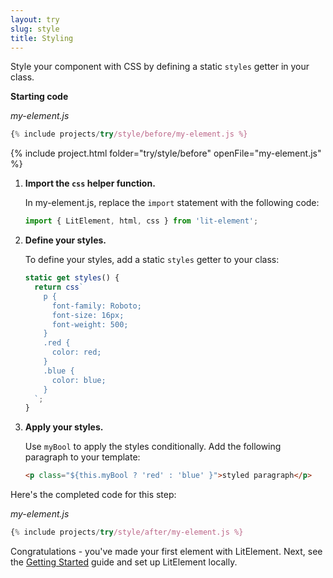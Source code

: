 ```yaml
---
layout: try
slug: style
title: Styling
---
```


Style your component with CSS by defining a static `styles` getter in your class.

**Starting code**

_my-element.js_

```js
{% include projects/try/style/before/my-element.js %}
```

{% include project.html folder="try/style/before" openFile="my-element.js" %}

1.  **Import the `css` helper function.**

    In my-element.js, replace the `import` statement with the following code:

    ```js
    import { LitElement, html, css } from 'lit-element';
    ```

2.  **Define your styles.**

    To define your styles, add a static `styles` getter to your class:

    ```js
    static get styles() {
      return css`
        p {
          font-family: Roboto;
          font-size: 16px;
          font-weight: 500;
        }
        .red {
          color: red;
        }
        .blue {
          color: blue;
        }
      `;
    }
    ```

3. **Apply your styles.**

    Use `myBool` to apply the styles conditionally. Add the following paragraph to your template:

    ```html
    <p class="${this.myBool ? 'red' : 'blue' }">styled paragraph</p>
    ```

Here's the completed code for this step:

_my-element.js_

```js
{% include projects/try/style/after/my-element.js %}
```

Congratulations - you've made your first element with LitElement. Next, see the [Getting&nbsp;Started](/guide/start) guide and set up LitElement locally.
